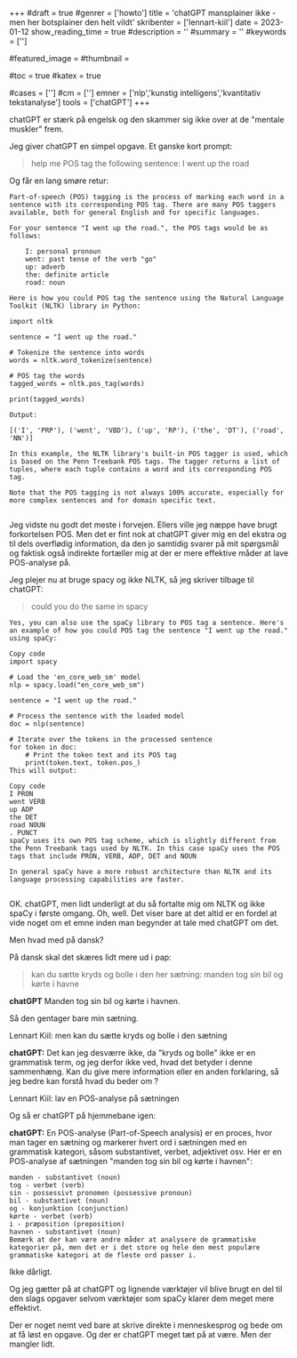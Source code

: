 +++
#draft = true
#genrer = ['howto']
title = 'chatGPT mansplainer ikke - men her botsplainer den helt vildt'
skribenter = ['lennart-kiil']
date = 2023-01-12
show_reading_time = true
#description = ''
#summary = ''
#keywords = ['']

#featured_image =
#thumbnail =

#toc = true
#katex = true

#cases = ['']
#cm = ['']
emner = ['nlp','kunstig intelligens','kvantitativ tekstanalyse']
tools = ['chatGPT']
+++

chatGPT er stærk på engelsk og den skammer sig ikke over at de "mentale muskler" frem.

Jeg giver chatGPT en simpel opgave. Et ganske kort prompt:

> help me POS tag the following sentence: I went up the road

Og får en lang smøre retur:

```
Part-of-speech (POS) tagging is the process of marking each word in a sentence with its corresponding POS tag. There are many POS taggers available, both for general English and for specific languages.

For your sentence "I went up the road.", the POS tags would be as follows:

    I: personal pronoun
    went: past tense of the verb "go"
    up: adverb
    the: definite article
    road: noun

Here is how you could POS tag the sentence using the Natural Language Toolkit (NLTK) library in Python:

import nltk

sentence = "I went up the road."

# Tokenize the sentence into words
words = nltk.word_tokenize(sentence)

# POS tag the words
tagged_words = nltk.pos_tag(words)

print(tagged_words)

Output:

[('I', 'PRP'), ('went', 'VBD'), ('up', 'RP'), ('the', 'DT'), ('road', 'NN')]

In this example, the NLTK library's built-in POS tagger is used, which is based on the Penn Treebank POS tags. The tagger returns a list of tuples, where each tuple contains a word and its corresponding POS tag.

Note that the POS tagging is not always 100% accurate, especially for more complex sentences and for domain specific text.


```

Jeg vidste nu godt det meste i forvejen. Ellers ville jeg næppe have brugt forkortelsen POS. Men det er fint nok at chatGPT giver mig en del ekstra og til dels overflødig information, da den jo samtidig svarer på mit spørgsmål og faktisk også indirekte fortæller mig at der er mere effektive måder at lave POS-analyse på.


Jeg plejer nu at bruge spacy og ikke NLTK, så jeg skriver tilbage til chatGPT:


> could you do the same in spacy

```
Yes, you can also use the spaCy library to POS tag a sentence. Here's an example of how you could POS tag the sentence "I went up the road." using spaCy:

Copy code
import spacy

# Load the 'en_core_web_sm' model
nlp = spacy.load("en_core_web_sm")

sentence = "I went up the road."

# Process the sentence with the loaded model
doc = nlp(sentence)

# Iterate over the tokens in the processed sentence
for token in doc:
    # Print the token text and its POS tag
    print(token.text, token.pos_)
This will output:

Copy code
I PRON
went VERB
up ADP
the DET
road NOUN
. PUNCT
spaCy uses its own POS tag scheme, which is slightly different from the Penn Treebank tags used by NLTK. In this case spaCy uses the POS tags that include PRON, VERB, ADP, DET and NOUN

In general spaCy have a more robust architecture than NLTK and its language processing capabilities are faster.


```

OK. chatGPT, men lidt underligt at du så fortalte mig om NLTK og ikke spaCy i første omgang. Oh, well. Det viser bare at det altid er en fordel at vide noget om et emne inden man begynder at tale med chatGPT om det.

Men hvad med på dansk?

På dansk skal det skæres lidt mere ud i pap:


> kan du sætte kryds og bolle i den her sætning: manden tog sin bil og kørte i havne

**chatGPT** Manden tog sin bil og kørte i havnen.

Så den gentager bare min sætning.


Lennart Kiil: men kan du sætte kryds og bolle i den sætning


**chatGPT:** Det kan jeg desværre ikke, da "kryds og bolle" ikke er en grammatisk term, og jeg derfor ikke ved, hvad det betyder i denne sammenhæng. Kan du give mere information eller en anden forklaring, så jeg bedre kan forstå hvad du beder om ?



Lennart Kiil: lav en POS-analyse på sætningen

Og så er chatGPT på hjemmebane igen:


**chatGPT:** En POS-analyse (Part-of-Speech analysis) er en proces, hvor man tager en sætning og markerer hvert ord i sætningen med en grammatisk kategori, såsom substantivet, verbet, adjektivet osv. Her er en POS-analyse af sætningen "manden tog sin bil og kørte i havnen":

```
manden - substantivet (noun)
tog - verbet (verb)
sin - possessivt pronomen (possessive pronoun)
bil - substantivet (noun)
og - konjunktion (conjunction)
kørte - verbet (verb)
i - præposition (preposition)
havnen - substantivet (noun)
Bemærk at der kan være andre måder at analysere de grammatiske kategorier på, men det er i det store og hele den mest populære grammatiske kategori at de fleste ord passer i.
```

Ikke dårligt.

Og jeg gætter på at chatGPT og lignende værktøjer vil blive brugt en del til den slags opgaver selvom værktøjer som spaCy klarer dem meget mere effektivt.

Der er noget nemt ved bare at skrive direkte i menneskesprog og bede om at få løst en opgave. Og der er chatGPT meget tæt på at være. Men der mangler lidt.


